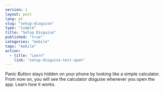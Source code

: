 ```yaml
---
version: 1
layout: post
lang: pt
slug: "setup-disguise"
type: "simple"
title: "Setup Disguise"
published: "true"
categories: "mobile"
tags: "mobile"
action: 
  - title: "Learn"
    link: "setup-disguise-test-open"
---
```


Panic Button stays hidden on your phone by looking like a simple calculator. From now on, you will see the calculator disguise whenever you open the app. Learn how it works. 

